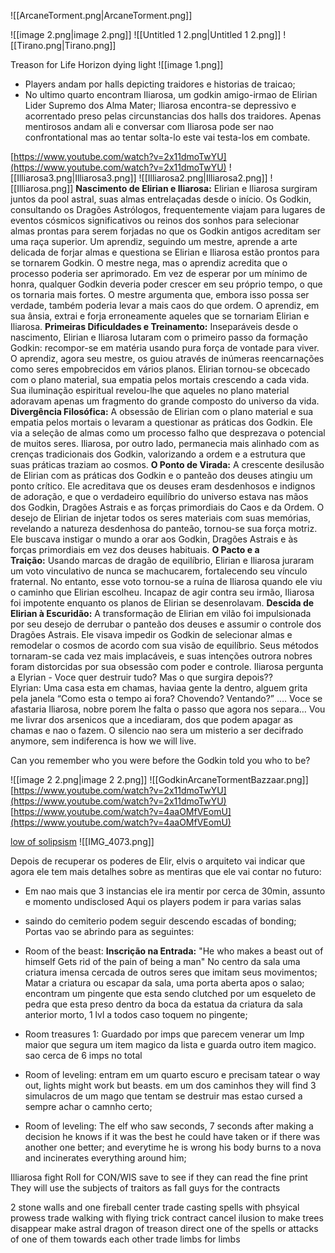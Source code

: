 ![[ArcaneTorment.png|ArcaneTorment.png]]
  
![[image 2.png|image 2.png]]
![[Untitled 1 2.png|Untitled 1 2.png]]
![[Tirano.png|Tirano.png]]
  
Treason for Life
Horizon dying light
![[image 1.png]]
- Players andam por halls depicting traidores e historias de traicao;
- No ultimo quarto encontram Iliarosa, um godkin amigo-irmao de Elirian Lider Supremo dos Alma Mater; Iliarosa encontra-se depressivo e acorrentado preso pelas circunstancias dos halls dos traidores. Apenas mentirosos andam ali e conversar com Iliarosa pode ser nao confrontational mas ao tentar solta-lo este vai testa-los em combate.
  
[https://www.youtube.com/watch?v=2x11dmoTwYU](https://www.youtube.com/watch?v=2x11dmoTwYU)
![[Illiarosa3.png|Illiarosa3.png]]
![[Illiarosa2.png|Illiarosa2.png]]
![[Illiarosa.png]]
**Nascimento de Elirian e Iliarosa:** Elirian e Iliarosa surgiram juntos da pool astral, suas almas entrelaçadas desde o início. Os Godkin, consultando os Dragões Astrólogos, frequentemente viajam para lugares de eventos cósmicos significativos ou reinos dos sonhos para selecionar almas prontas para serem forjadas no que os Godkin antigos acreditam ser uma raça superior. Um aprendiz, seguindo um mestre, aprende a arte delicada de forjar almas e questiona se Elirian e Iliarosa estão prontos para se tornarem Godkin. O mestre nega, mas o aprendiz acredita que o processo poderia ser aprimorado. Em vez de esperar por um mínimo de honra, qualquer Godkin deveria poder crescer em seu próprio tempo, o que os tornaria mais fortes. O mestre argumenta que, embora isso possa ser verdade, também poderia levar a mais caos do que ordem. O aprendiz, em sua ânsia, extrai e forja erroneamente aqueles que se tornariam Elirian e Iliarosa.
**Primeiras Dificuldades e Treinamento:** Inseparáveis desde o nascimento, Elirian e Iliarosa lutaram com o primeiro passo da formação Godkin: recompor-se em matéria usando pura força de vontade para viver. O aprendiz, agora seu mestre, os guiou através de inúmeras reencarnações como seres empobrecidos em vários planos. Elirian tornou-se obcecado com o plano material, sua empatia pelos mortais crescendo a cada vida. Sua iluminação espiritual revelou-lhe que aqueles no plano material adoravam apenas um fragmento do grande composto do universo da vida.
**Divergência Filosófica:** A obsessão de Elirian com o plano material e sua empatia pelos mortais o levaram a questionar as práticas dos Godkin. Ele via a seleção de almas como um processo falho que desprezava o potencial de muitos seres. Iliarosa, por outro lado, permanecia mais alinhado com as crenças tradicionais dos Godkin, valorizando a ordem e a estrutura que suas práticas traziam ao cosmos.
**O Ponto de Virada:** A crescente desilusão de Elirian com as práticas dos Godkin e o panteão dos deuses atingiu um ponto crítico. Ele acreditava que os deuses eram desdenhosos e indignos de adoração, e que o verdadeiro equilíbrio do universo estava nas mãos dos Godkin, Dragões Astrais e as forças primordiais do Caos e da Ordem. O desejo de Elirian de injetar todos os seres materiais com suas memórias, revelando a natureza desdenhosa do panteão, tornou-se sua força motriz. Ele buscava instigar o mundo a orar aos Godkin, Dragões Astrais e às forças primordiais em vez dos deuses habituais.
**O Pacto e a Traição:** Usando marcas de dragão de equilíbrio, Elirian e Iliarosa juraram um voto vinculativo de nunca se machucarem, fortalecendo seu vínculo fraternal. No entanto, esse voto tornou-se a ruína de Iliarosa quando ele viu o caminho que Elirian escolheu. Incapaz de agir contra seu irmão, Iliarosa foi impotente enquanto os planos de Elirian se desenrolavam.
**Descida de Elirian à Escuridão:** A transformação de Elirian em vilão foi impulsionada por seu desejo de derrubar o panteão dos deuses e assumir o controle dos Dragões Astrais. Ele visava impedir os Godkin de selecionar almas e remodelar o cosmos de acordo com sua visão de equilíbrio. Seus métodos tornaram-se cada vez mais implacáveis, e suas intenções outrora nobres foram distorcidas por sua obsessão com poder e controle.
Iliarosa pergunta a Elyrian - Voce quer destruir tudo? Mas o que surgira depois??  
Elyrian: Uma casa esta em chamas, haviaa gente la dentro, alguem grita pela janela “Como esta o tempo ai fora? Chovendo? Ventando?” …. Voce se afastaria Iliarosa, nobre porem lhe falta o passo que agora nos separa… Vou me livrar dos arsenicos que a incediaram, dos que podem apagar as chamas e nao o fazem. O silencio nao sera um misterio a ser decifrado anymore, sem indiferenca is how we will live.  
  
Can you remember who you were before the Godkin told you who to be?
  
![[image 2 2.png|image 2 2.png]]
![[GodkinArcaneTormentBazzaar.png]]
[https://www.youtube.com/watch?v=2x11dmoTwYU](https://www.youtube.com/watch?v=2x11dmoTwYU)
[https://www.youtube.com/watch?v=4aaOMfVEomU](https://www.youtube.com/watch?v=4aaOMfVEomU)
  
[low of solipsism](https://www.youtube.com/watch?v=81D8CCguW4g)
![[IMG_4073.png]]
  
Depois de recuperar os poderes de Elir, elvis o arquiteto vai indicar que agora ele tem mais detalhes sobre as mentiras que ele vai contar no futuro:
- Em nao mais que 3 instancias ele ira mentir por cerca de 30min, assunto e momento undisclosed
Aqui os players podem ir para varias salas
- saindo do cemiterio podem seguir descendo escadas of bonding;
Portas vao se abrindo para as seguintes:
- Room of the beast:
**Inscrição na Entrada:**
"He who makes a beast out of himself
Gets rid of the pain of being a man"
No centro da sala uma criatura imensa cercada de outros seres que imitam seus movimentos; Matar a criatura ou escapar da sala, uma porta aberta apos o salao; encontram um pingente que esta sendo clutched por um esqueleto de pedra que esta preso dentro da boca da estatua da criatura da sala anterior morto, 1 lvl a todos caso toquem no pingente;
  
- Room treasures 1: Guardado por imps que parecem venerar um Imp maior que segura um item magico da lista e guarda outro item magico. sao cerca de 6 imps no total
- Room of leveling: entram em um quarto escuro e precisam tatear o way out, lights might work but beasts. em um dos caminhos they will find 3 simulacros de um mago que tentam se destruir mas estao cursed a sempre achar o camnho certo;
- Room of leveling: The elf who saw seconds, 7 seconds after making a decision he knows if it was the best he could have taken or if there was another one better; and everytime he is wrong his body burns to a nova and incinerates everything around him;
  
Illiarosa fight
Roll for CON/WIS save to see if they can read the fine print
They will use the subjects of traitors as fall guys for the contracts
  
2 stone walls and one fireball center
trade casting spells with phsyical prowess
trade walking with flying trick contract
cancel ilusion to make trees disappear
make astral dragon of treason direct one of the spells or attacks of one of them towards each other
trade limbs for limbs